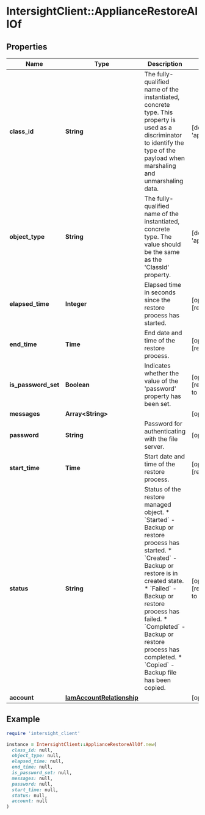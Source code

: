 # IntersightClient::ApplianceRestoreAllOf

## Properties

| Name | Type | Description | Notes |
| ---- | ---- | ----------- | ----- |
| **class_id** | **String** | The fully-qualified name of the instantiated, concrete type. This property is used as a discriminator to identify the type of the payload when marshaling and unmarshaling data. | [default to &#39;appliance.Restore&#39;] |
| **object_type** | **String** | The fully-qualified name of the instantiated, concrete type. The value should be the same as the &#39;ClassId&#39; property. | [default to &#39;appliance.Restore&#39;] |
| **elapsed_time** | **Integer** | Elapsed time in seconds since the restore process has started. | [optional][readonly] |
| **end_time** | **Time** | End date and time of the restore process. | [optional][readonly] |
| **is_password_set** | **Boolean** | Indicates whether the value of the &#39;password&#39; property has been set. | [optional][readonly][default to false] |
| **messages** | **Array&lt;String&gt;** |  | [optional] |
| **password** | **String** | Password for authenticating with the file server. | [optional] |
| **start_time** | **Time** | Start date and time of the restore process. | [optional][readonly] |
| **status** | **String** | Status of the restore managed object. * &#x60;Started&#x60; - Backup or restore process has started. * &#x60;Created&#x60; - Backup or restore is in created state. * &#x60;Failed&#x60; - Backup or restore process has failed. * &#x60;Completed&#x60; - Backup or restore process has completed. * &#x60;Copied&#x60; - Backup file has been copied. | [optional][readonly][default to &#39;Started&#39;] |
| **account** | [**IamAccountRelationship**](IamAccountRelationship.md) |  | [optional] |

## Example

```ruby
require 'intersight_client'

instance = IntersightClient::ApplianceRestoreAllOf.new(
  class_id: null,
  object_type: null,
  elapsed_time: null,
  end_time: null,
  is_password_set: null,
  messages: null,
  password: null,
  start_time: null,
  status: null,
  account: null
)
```

